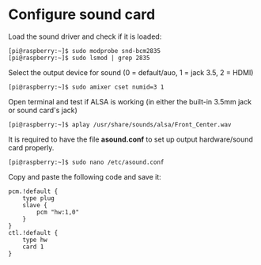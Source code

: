 # Configure sound card
Load the sound driver and check if it is loaded:
```console
[pi@raspberry:~]$ sudo modprobe snd-bcm2835
[pi@raspberry:~]$ sudo lsmod | grep 2835
```
Select the output device for sound (0 = default/auo, 1 = jack 3.5, 2 = HDMI)
```console
[pi@raspberry:~]$ sudo amixer cset numid=3 1
```
Open terminal and test if ALSA is working (in either the built-in 3.5mm jack or sound card's jack)
```console
[pi@raspberry:~]$ aplay /usr/share/sounds/alsa/Front_Center.wav
```
It is required to have the file **asound.conf** to set up output hardware/sound card properly.
```console
[pi@raspberry:~]$ sudo nano /etc/asound.conf
```
Copy and paste the following code and save it:
```
pcm.!default {
	type plug
	slave {
		pcm "hw:1,0"
	}
}
ctl.!default {
	type hw
	card 1
}
```